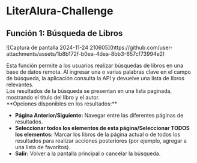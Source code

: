 ﻿# LiterAlura-Challenge

<h2>Función 1: Búsqueda de Libros</h2>
![Captura de pantalla 2024-11-24 210605](https://github.com/user-attachments/assets/1b8b172f-b0ea-4dea-8bb3-657cf73994e2)

<p>
    Esta función permite a los usuarios realizar búsquedas de libros en una base de datos remota. Al ingresar una o varias palabras clave en el campo de búsqueda, la aplicación consulta la API y devuelve una lista de libros relevantes. 
    <br>
    Los resultados de la búsqueda se presentan en una lista paginada, mostrando el título del libro y el autor. 
    <br>
    **Opciones disponibles en los resultados:**
    <ul>
        <li><b>Página Anterior/Siguiente:</b> Navegar entre las diferentes páginas de resultados.</li>
        <li><b>Seleccionar todos los elementos de esta página/Seleccionar TODOS los elementos:</b> Marcar los libros de la página actual o de todos los resultados para realizar acciones posteriores (por ejemplo, agregar a una lista de favoritos).</li>
        <li><b>Salir:</b> Volver a la pantalla principal o cancelar la búsqueda.</li>
    </ul>
</p>

